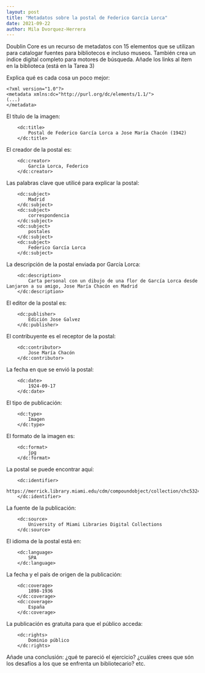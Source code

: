 ```yaml
---
layout: post
title: "Metadatos sobre la postal de Federico García Lorca"
date: 2021-09-22
author: Mila Dvorquez-Herrera
---
```


Doublin Core es un recurso de metadatos con 15 elementos que se utilizan para catalogar fuentes para bibliotecos e incluso museos. También crea un índice digital completo para motores de búsqueda. Añade los links al item en la biblioteca (está en la Tarea 3) 

Explica qué es cada cosa un poco mejor: 

```
<?xml version="1.0"?>
<metadata xmlns:dc="http://purl.org/dc/elements/1.1/">
(...)
</metadata>
```

El título de la imagen: 

```
    <dc:title> 
        Postal de Federico García Lorca a Jose María Chacón (1942)
    </dc:title> 
 ```

El creador de la postal es:

```
    <dc:creator> 
        García Lorca, Federico
    </dc:creator> 
 ```
 
Las palabras clave que utilicé para explicar la postal: 

```
    <dc:subject> 
        Madrid
    </dc:subject>
    <dc:subject> 
        correspondencia
    </dc:subject>
    <dc:subject> 
        postales
    </dc:subject>
    <dc:subject> 
        Federico García Lorca
    </dc:subject>
```

La descripción de la postal enviada por García Lorca: 

```
    <dc:description> 
        Carta personal con un dibujo de una flor de García Lorca desde Lanjaron a su amigo, Jose María Chacón en Madrid
    </dc:description>
 ```
 
El editor de la postal es: 

```
    <dc:publisher> 
        Edición Jose Galvez
    </dc:publisher>
```  


El contribuyente es el receptor de la postal:

```
    <dc:contributor> 
        Jose María Chacón
    </dc:contributor>
```
   
La fecha en que se envió la postal: 

```
    <dc:date> 
        1924-09-17
    </dc:date>
```   

El tipo de publicación: 

```
    <dc:type> 
        Imagen
    </dc:type>
```

El formato de la imagen es:

```
    <dc:format> 
        jpg
    </dc:format>
```

La postal se puede encontrar aquí: 

```
    <dc:identifier> 
        https://merrick.library.miami.edu/cdm/compoundobject/collection/chc5324/id/31/rec/19
    </dc:identifier>
 ```  

La fuente de la publicación: 

```
    <dc:source> 
        University of Miami Libraries Digital Collections
    </dc:source>
```

El idioma de la postal está en: 

```
    <dc:language> 
        SPA
    </dc:language>
```   

La fecha y el país de origen de la publicación: 

```
    <dc:coverage> 
        1898-1936
    </dc:coverage>
    <dc:coverage> 
        España
    </dc:coverage>
 ```
 
La publicación es gratuita para que el público acceda: 

```
    <dc:rights> 
        Dominio público
    </dc:rights>
```

Añade una conclusión: ¿qué te pareció el ejercicio? ¿cuáles crees que són los desafíos a los que se enfrenta un bibliotecario? etc. 
